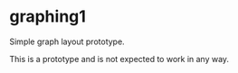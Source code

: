 graphing1
=========

Simple graph layout prototype.

This is a prototype and is not expected to work in any way.
